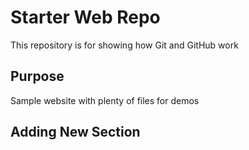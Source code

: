 # Starter Web Repo

This repository is for showing how Git and GitHub work

## Purpose

Sample website with plenty of files for demos

## Adding New Section